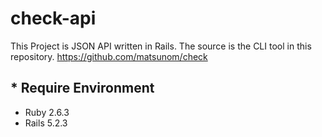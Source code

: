 # check-api
This Project is JSON API written in Rails. The source is the CLI tool in this repository.
https://github.com/matsunom/check

## * Require Environment
- Ruby 2.6.3
- Rails 5.2.3
